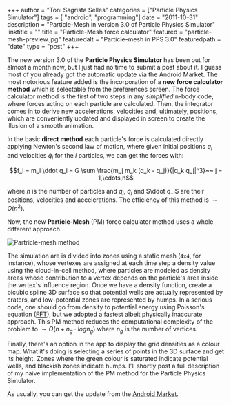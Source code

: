 +++
author = "Toni Sagrista Selles"
categories = ["Particle Physics Simulator"]
tags = [ "android", "programming"]
date = "2011-10-31"
description = "Particle-Mesh in version 3.0 of Particle Physics Simulator"
linktitle = ""
title = "Particle-Mesh force calculator"
featured = "particle-mesh-preview.jpg"
featuredalt = "Particle-mesh in PPS 3.0"
featuredpath = "date"
type = "post"
+++

The new version 3.0 of the **Particle Physics Simulator** has been out for almost a month now, but I just had no time to submit a post about it. I guess most of you already got the automatic update via the Android Market. The most notorious feature added is the incorporation of a **new force calculator method** which is selectable from the preferences screen. The force calculator method is the first of two steps in any *simplified* n-body code, where forces acting on each particle are calculated. Then, the integrator comes in to derive new accelerations, velocities and, ultimately, positions, which are conveniently updated and displayed in screen to create the illusion of a smooth animation.

In the basic **direct method** each particle's force is calculated directly applying Newton's second law of motion, where given initial positions $q_i$ and velocities $\dot q_i$ for the $i$ particles, we can get the forces with:

<!--more-->

$$f_i = m_i \ddot q_i = G \sum \frac{m_j m_k (q_k - q_j)}{|q_k q_j|^3}~~ j = 1,\cdots,n$$

where $n$ is the number of particles and $q_i$, $\dot q_i$ and $\ddot q_i$ are their positions, velocities and accelerations. The efficiency of this method is $\sim O(n^2)$.

Now, the new **Particle-Mesh** (PM) force calculator method uses a whole different approach.

![Partricle-mesh method](/img/2011/10/particle-mesh.png)

The simulation are is divided into zones using a static mesh (`4x4`, for instance), whose vertexes are assigned at each time step a density value using the cloud-in-cell method, where particles are modeled as density areas whose contribution to a vertex depends on the particle's area inside the vertex's influence region. Once we have a density function, create a bicubic spline 3D surface so that potential wells are actually represented by craters, and low-potential zones are represented by humps. In a serious code, one should go from density to potential energy using Poisson's equation ([FFT](http://en.wikipedia.org/wiki/Fast_Fourier_transform)), but we adopted a fastest albeit physically inaccurate approach. This PM method reduces the computational complexity of the problem to $\sim O(n + n_g \cdot log n_g)$ where $n_g$ is the number of vertices.

Finally, there's an option in the app to display the grid densities as a colour map. What it's doing is selecting a series of points in the 3D surface and get its height. Zones where the green colour is saturated indicate potential wells, and blackish zones indicate humps. I'll shortly post a full description of my naive implementation of the PM method for the Particle Physics Simulator.

As usually, you can get the update from the [Android Market](https://market.android.com/details?id=com.tss.android).
